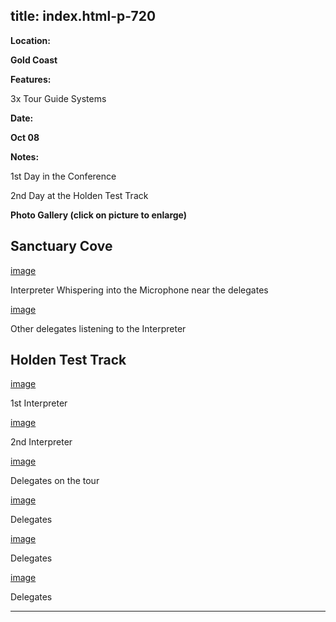  title: index.html-p-720
----------------------------------------------------------

**Location:**

**Gold Coast**

**Features:**

3x Tour Guide Systems

**Date:**

**Oct 08**

**Notes:**

1st Day in the Conference

2nd Day at the Holden Test Track

**Photo Gallery (click on picture to enlarge)**

## Sanctuary Cove

[image](wp-content/uploads/2011/09/interpreter_whispering.jpg)

Interpreter Whispering into the Microphone near the delegates

[image](wp-content/uploads/2011/09/delegates_interpreter.jpg)

Other delegates listening to the Interpreter

## Holden Test Track

[image](wp-content/uploads/2011/09/1_interpreter.jpg)

1st Interpreter

[image](wp-content/uploads/2011/09/2_interpreter.jpg)

2nd Interpreter

[image](wp-content/uploads/2011/09/delegates_tour.jpg)

Delegates on the tour

[image](wp-content/uploads/2011/09/delegates_1.jpg)

Delegates

[image](picture)

Delegates

[image](picture)

Delegates




----------------------------------------------------------

